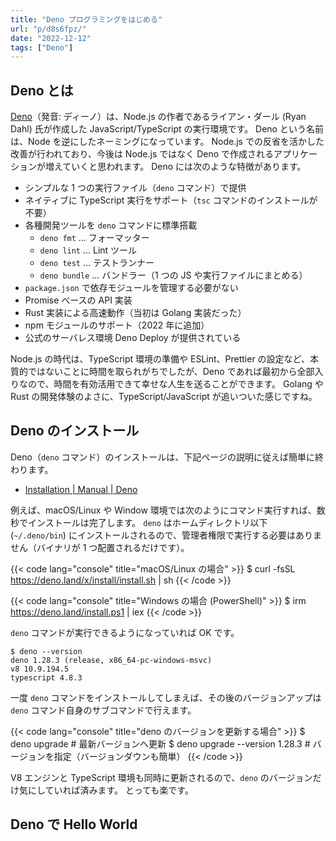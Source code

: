 ```yaml
---
title: "Deno プログラミングをはじめる"
url: "p/d8s6fpz/"
date: "2022-12-12"
tags: ["Deno"]
---
```


Deno とは
----

[Deno](https://deno.land/)（発音: ディーノ）は、Node.js の作者であるライアン・ダール (Ryan Dahl) 氏が作成した JavaScript/TypeScript の実行環境です。
Deno という名前は、Node を逆にしたネーミングになっています。
Node.js での反省を活かした改善が行われており、今後は Node.js ではなく Deno で作成されるアプリケーションが増えていくと思われます。
Deno には次のような特徴があります。

- シンプルな 1 つの実行ファイル（`deno` コマンド）で提供
- ネイティブに TypeScript 実行をサポート（`tsc` コマンドのインストールが不要）
- 各種開発ツールを `deno` コマンドに標準搭載
  - `deno fmt` ... フォーマッター
  - `deno lint` ... Lint ツール
  - `deno test` ... テストランナー
  - `deno bundle` ... バンドラー（1 つの JS や実行ファイルにまとめる）
- `package.json` で依存モジュールを管理する必要がない
- Promise ベースの API 実装
- Rust 実装による高速動作（当初は Golang 実装だった）
- npm モジュールのサポート（2022 年に追加）
- 公式のサーバレス環境 Deno Deploy が提供されている

Node.js の時代は、TypeScript 環境の準備や ESLint、Prettier の設定など、本質的ではないことに時間を取られがちでしたが、Deno であれば最初から全部入りなので、時間を有効活用できて幸せな人生を送ることができます。
Golang や Rust の開発体験のよさに、TypeScript/JavaScript が追いついた感じですね。


Deno のインストール
----

Deno（`deno` コマンド）のインストールは、下記ページの説明に従えば簡単に終わります。

- [Installation | Manual | Deno](https://deno.land/manual/getting_started/installation)

例えば、macOS/Linux や Window 環境では次のようにコマンド実行すれば、数秒でインストールは完了します。
`deno` はホームディレクトリ以下 (`~/.deno/bin`) にインストールされるので、管理者権限で実行する必要はありません（バイナリが 1 つ配置されるだけです）。

{{< code lang="console" title="macOS/Linux の場合" >}}
$ curl -fsSL https://deno.land/x/install/install.sh | sh
{{< /code >}}

{{< code lang="console" title="Windows の場合 (PowerShell)" >}}
$ irm https://deno.land/install.ps1 | iex
{{< /code >}}

`deno` コマンドが実行できるようになっていれば OK です。

```console
$ deno --version
deno 1.28.3 (release, x86_64-pc-windows-msvc)
v8 10.9.194.5
typescript 4.8.3
```

一度 `deno` コマンドをインストールしてしまえば、その後のバージョンアップは `deno` コマンド自身のサブコマンドで行えます。

{{< code lang="console" title="deno のバージョンを更新する場合" >}}
$ deno upgrade  # 最新バージョンへ更新
$ deno upgrade --version 1.28.3  # バージョンを指定（バージョンダウンも簡単）
{{< /code >}}

V8 エンジンと TypeScript 環境も同時に更新されるので、`deno` のバージョンだけ気にしていれば済みます。
とっても楽です。


Deno で Hello World
----



